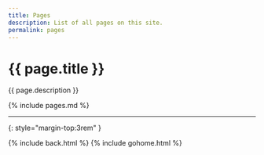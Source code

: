 ```yaml
---
title: Pages
description: List of all pages on this site.
permalink: pages
---
```


# {{ page.title }}

{{ page.description }}

{% include pages.md %}

---
{: style="margin-top:3rem" }

{% include back.html %}
{% include gohome.html %}